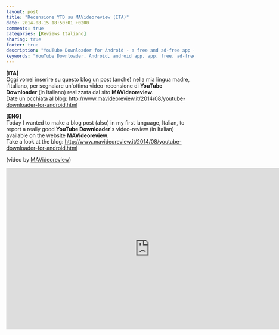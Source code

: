 ```yaml
---
layout: post
title: "Recensione YTD su MAVideoreview (ITA)"
date: 2014-08-15 18:50:01 +0200
comments: true
categories: [Reviews Italiano]
sharing: true
footer: true
description: "YouTube Downloader for Android - a free and ad-free app - usage tutorial - review - Italian"
keywords: "YouTube Downloader, Android, android app, app, free, ad-free, no ads, dentex, video, YouTube, downloader, tutorials, review, how-to"
---
```

**[ITA]**    
Oggi vorrei inserire su questo blog un post (anche) nella mia lingua madre, l'Italiano, per segnalare un'ottima video-recensione di **YouTube Downloader** (in Italiano) realizzata dal sito **MAVideoreview**.    
Date un occhiata al blog: http://www.mavideoreview.it/2014/08/youtube-downloader-for-android.html

**[ENG]**    
Today I wanted to make a blog post (also) in my first language, Italian, to report a really good **YouTube Downloader**'s video-review (in Italian) available on the website **MAVideoreview**.    
Take a look at the blog: http://www.mavideoreview.it/2014/08/youtube-downloader-for-android.html

(video by [MAVideoreview](https://www.youtube.com/channel/UCixn1ciLzALYCK20gaXDGNg))

<iframe width="770" height="433" src="https://www.youtube.com/embed/W2nhZF6fROI" frameborder="0" allowfullscreen></iframe>
